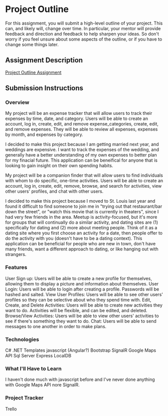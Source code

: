 # Project Outline
For this assignment, you will submit a high-level outline of your project. This can, and likely will, change over time. In particular, your mentor will provide feedback and direction and feedback to help sharpen your ideas. So don't worry if you feel unsure about some aspects of the outline, or if you have to change some things later.

## Assignment Description
[Project Outline Assignment](https://education.launchcode.org/liftoff/assignments/project-outline/)

## Submission Instructions

### Overview
My project will be an expense tracker that will allow users to track their expenses by time, date, and category. Users will be able to create an account, log in, create, edit, and remove expense_categories, create, edit, and remove expenses. They will be able to review all expenses, expenses by month, and expenses by category.

I decided to make this project because I am getting married next year, and weddings are expensive. I want to track the expenses of the wedding, and generally have a better understanding of my own expenses to better plan for my finacial future. This application can be beneifical for anyone that is looking to gain insight on their own spending habits.

My project will be a companion finder that will allow users to find individuals with whom to do specific, one-time activities.  Users will be able to create an account, log in, create, edit, remove, browse, and search for activities, view other users' profiles, and chat with other users.

I decided to make this project because I moved to St. Louis last year and found it difficult to find someone to join me in "trying out that restaurant/bar down the street", or "watch this movie that is currently in theaters", since I had very few friends in the area.  Meetup is activity-focused, but it's more for groups that will continually do a similar activity, and dating sites are (1) specifically for dating and (2) more about meeting people. Think of it as a dating site where you first choose an activity for a date, then people offer to do the activity with you (doesn't have to be a dating context).  This application can be beneficial for people who are new in town, don't have many friends, want a different approach to dating, or like hanging out with strangers.

### Features
User Sign up: Users will be able to create a new profile for themselves, allowing them to display a picture and information about themselves.
User Login: Users will be able to login after creating a profile. Passwords will be hashed and salted.
View User Profiles:  Users will be able to see other users' profiles so they can be selective about who they spend time with.
Edit, Create, and Delete Activities: Users will be able to create new activities they want to do. Activities will be flexible, and can be edited, and deleted.
Browse/View Activities: Users will be able to view other users' activities to see if there's something they want to do.
Chat:  Users will be able to send messages to one another in order to make plans.

### Technologies
C#
.NET Templates
javascript (Angular?)
Bootstrap
SignalR
Google Maps API
Sql Server Express LocalDB

### What I'll Have to Learn
I haven't done much with javascript before and I've never done anything with Google Maps API nore SignalR.

### Project Tracker
Trello
